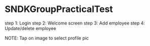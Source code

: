# SNDKGroupPracticalTest

step 1: Login
step 2: Welcome screen
step 3: Add employee
step 4: Update/delete employee

NOTE: Tap on image to select profile pic
